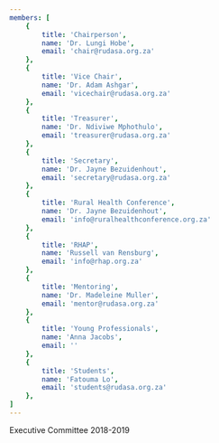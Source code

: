 ```yaml
---
members: [
    {
        title: 'Chairperson',
        name: 'Dr. Lungi Hobe',
        email: 'chair@rudasa.org.za'
    },
    {
        title: 'Vice Chair',
        name: 'Dr. Adam Ashgar',
        email: 'vicechair@rudasa.org.za'
    },
    {
        title: 'Treasurer',
        name: 'Dr. Ndiviwe Mphothulo',
        email: 'treasurer@rudasa.org.za'
    },
    {
        title: 'Secretary',
        name: 'Dr. Jayne Bezuidenhout',
        email: 'secretary@rudasa.org.za'
    },
    {
        title: 'Rural Health Conference',
        name: 'Dr. Jayne Bezuidenhout',
        email: 'info@ruralhealthconference.org.za'
    },
    {
        title: 'RHAP',
        name: 'Russell van Rensburg',
        email: 'info@rhap.org.za'
    },
    {
        title: 'Mentoring',
        name: 'Dr. Madeleine Muller',
        email: 'mentor@rudasa.org.za'
    },
    {
        title: 'Young Professionals',
        name: 'Anna Jacobs',
        email: ''
    },
    {
        title: 'Students',
        name: 'Fatouma Lo',
        email: 'students@rudasa.org.za'
    },
]
---
```


Executive Committee 2018-2019
